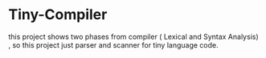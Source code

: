 # Tiny-Compiler
this project shows two phases from compiler ( Lexical and Syntax Analysis) , so this project just parser and scanner for tiny language code.

